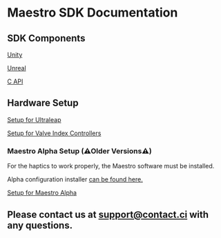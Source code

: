 # Maestro SDK Documentation

## SDK Components
[Unity](https://contact-control-interfaces.github.io/maestro-sdk-docs/Unity/2.7.0/)

[Unreal](https://contact-control-interfaces.github.io/maestro-sdk-docs/Unreal/)

[C API](https://contact-control-interfaces.github.io/maestro-sdk-docs/C/html/index.html)

## Hardware Setup

[Setup for Ultraleap](https://contact-control-interfaces.github.io/maestro-sdk-docs/Setup/setup_leap_motion)

[Setup for Valve Index Controllers](https://contact-control-interfaces.github.io/maestro-sdk-docs/Setup/setup_valve_index)

### Maestro Alpha Setup (⚠Older Versions⚠)
For the haptics to work properly, the Maestro software must be installed.

Alpha configuration installer [can be found here.](https://github.com/Contact-Control-Interfaces/maestro-installer)

[Setup for Maestro Alpha](https://contact-control-interfaces.github.io/maestro-sdk-docs/Setup/setup_alpha)
  
## Please contact us at <support@contact.ci> with any questions.
